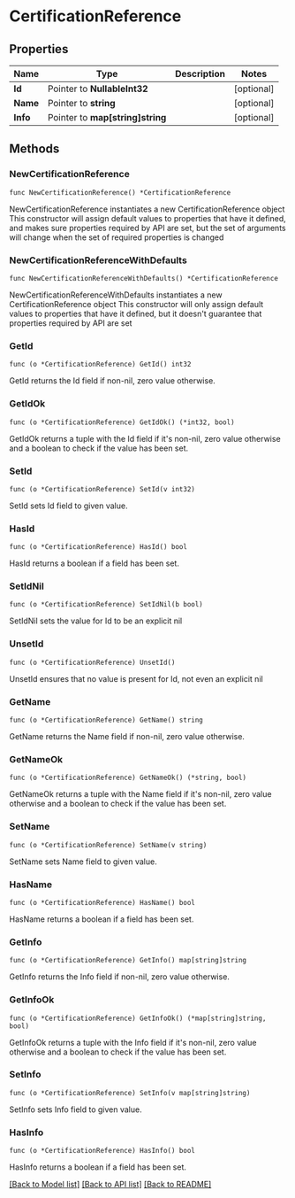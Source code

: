 # CertificationReference

## Properties

Name | Type | Description | Notes
------------ | ------------- | ------------- | -------------
**Id** | Pointer to **NullableInt32** |  | [optional] 
**Name** | Pointer to **string** |  | [optional] 
**Info** | Pointer to **map[string]string** |  | [optional] 

## Methods

### NewCertificationReference

`func NewCertificationReference() *CertificationReference`

NewCertificationReference instantiates a new CertificationReference object
This constructor will assign default values to properties that have it defined,
and makes sure properties required by API are set, but the set of arguments
will change when the set of required properties is changed

### NewCertificationReferenceWithDefaults

`func NewCertificationReferenceWithDefaults() *CertificationReference`

NewCertificationReferenceWithDefaults instantiates a new CertificationReference object
This constructor will only assign default values to properties that have it defined,
but it doesn't guarantee that properties required by API are set

### GetId

`func (o *CertificationReference) GetId() int32`

GetId returns the Id field if non-nil, zero value otherwise.

### GetIdOk

`func (o *CertificationReference) GetIdOk() (*int32, bool)`

GetIdOk returns a tuple with the Id field if it's non-nil, zero value otherwise
and a boolean to check if the value has been set.

### SetId

`func (o *CertificationReference) SetId(v int32)`

SetId sets Id field to given value.

### HasId

`func (o *CertificationReference) HasId() bool`

HasId returns a boolean if a field has been set.

### SetIdNil

`func (o *CertificationReference) SetIdNil(b bool)`

 SetIdNil sets the value for Id to be an explicit nil

### UnsetId
`func (o *CertificationReference) UnsetId()`

UnsetId ensures that no value is present for Id, not even an explicit nil
### GetName

`func (o *CertificationReference) GetName() string`

GetName returns the Name field if non-nil, zero value otherwise.

### GetNameOk

`func (o *CertificationReference) GetNameOk() (*string, bool)`

GetNameOk returns a tuple with the Name field if it's non-nil, zero value otherwise
and a boolean to check if the value has been set.

### SetName

`func (o *CertificationReference) SetName(v string)`

SetName sets Name field to given value.

### HasName

`func (o *CertificationReference) HasName() bool`

HasName returns a boolean if a field has been set.

### GetInfo

`func (o *CertificationReference) GetInfo() map[string]string`

GetInfo returns the Info field if non-nil, zero value otherwise.

### GetInfoOk

`func (o *CertificationReference) GetInfoOk() (*map[string]string, bool)`

GetInfoOk returns a tuple with the Info field if it's non-nil, zero value otherwise
and a boolean to check if the value has been set.

### SetInfo

`func (o *CertificationReference) SetInfo(v map[string]string)`

SetInfo sets Info field to given value.

### HasInfo

`func (o *CertificationReference) HasInfo() bool`

HasInfo returns a boolean if a field has been set.


[[Back to Model list]](../README.md#documentation-for-models) [[Back to API list]](../README.md#documentation-for-api-endpoints) [[Back to README]](../README.md)


